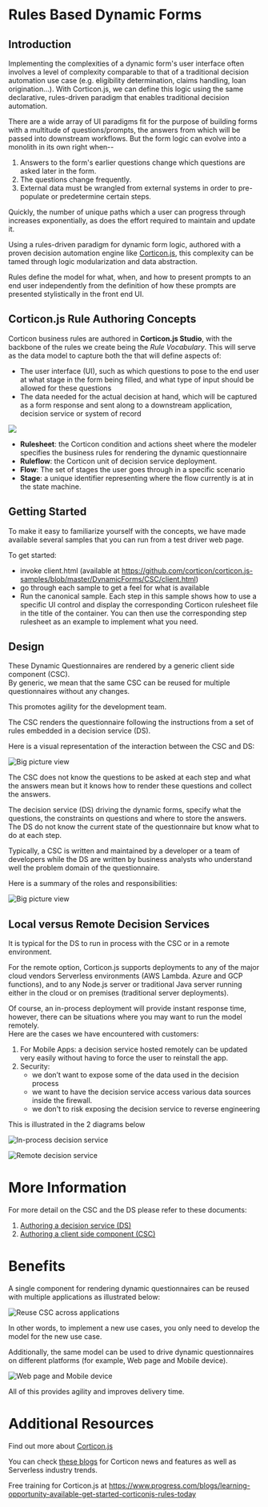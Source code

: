 # Rules Based Dynamic Forms

## Introduction

Implementing the complexities of a dynamic form's user interface often involves a  level of complexity comparable to that of a traditional decision automation use case (e.g. eligibility determination, claims handling, loan origination...). With Corticon.js, we can define this logic using the same declarative, rules-driven paradigm that enables traditional decision automation. 

There are a wide array of UI paradigms fit for the purpose of building forms with a multitude of questions/prompts, the answers from which will be passed into downstream workflows. But the form logic can evolve into a monolith in its own right when--

1.  Answers to the form's earlier questions change which questions are asked later in the form. 
2.  The questions change frequently. 
3.  External data must be wrangled from external systems in order to pre-populate or predetermine certain steps. 


Quickly, the number of unique paths which a user can progress through increases exponentially, as does the effort required to maintain and update it. 

Using a rules-driven paradigm for dynamic form logic, authored with a proven decision automation engine like [Corticon.js](https://www.progress.com/corticon-js), this complexity can be tamed through logic modularization and data abstraction. 

Rules define the model for what, when, and how to present prompts to an end user independently from the definition of how these prompts are presented stylistically in the front end UI.


## Corticon.js Rule Authoring Concepts

Corticon business rules are authored in **Corticon.js Studio**, with the backbone of the rules we create being the *Rule Vocabulary*. This will serve as the data model to capture both the  that will define aspects of:

- The user interface (UI), such as which questions to pose to the end user at what stage in the form being filled, and what type of input should be allowed for these questions 
- The data needed for the actual decision at hand, which will be captured as a form response and sent along to a downstream application, decision service or system of record

![](https://cdn.jsdelivr.net/gh/corticon/corticon.js-samples@latest/DynamicForms/docs/images/JS%20vocabulary.png)



* **Rulesheet**: the Corticon condition and actions sheet where the modeler specifies the business rules for rendering the dynamic questionnaire
* **Ruleflow**: the Corticon unit of decision service deployment.
* **Flow**: The set of stages the user goes through in a specific scenario 
* **Stage**: a unique identifier representing where the flow currently is at in the state machine.


## Getting Started

To make it easy to familiarize yourself with the concepts, we have made available several samples 
that you can run from a test driver web page.

To get started:
* invoke client.html (available at https://github.com/corticon/corticon.js-samples/blob/master/DynamicForms/CSC/client.html)
* go through each sample to get a feel for what is available
* Run the canonical sample. Each step in this sample shows how to use a specific UI control and display
the corresponding Corticon rulesheet file in the title of the container.  You can then use the corresponding step rulesheet as an example to implement what you need.
  
## Design

These Dynamic Questionnaires are rendered by a generic client side component (CSC).  
By generic, we mean that the same CSC can be reused for multiple questionnaires without 
any changes.  

This promotes agility for the development team.

The CSC renders the questionnaire following the instructions from a set of rules 
embedded in a decision service (DS).

Here is a visual representation of the interaction between the CSC and DS:

![Big picture view](docs/images/bigPic.PNG)

The CSC does not know the questions to be asked at each step and what the answers mean but it knows
how to render these questions and collect the answers.

The decision service (DS) driving the dynamic forms, specify what the questions, the constraints on questions and where to store the
answers.  The DS do not know the current state of the questionnaire but know what to do at each step.

Typically, a CSC is written and maintained by a developer or a team of developers while the DS are written by business analysts 
who understand well the problem domain of the questionnaire.

Here is a summary of the roles and responsibilities:

![Big picture view](docs/images/RolesResponsibilities.PNG)

## Local versus Remote Decision Services

It is typical for the DS to run in process with the CSC or in a remote environment.

For the remote option, Corticon.js supports deployments to any of 
the major cloud vendors Serverless environments (AWS Lambda. Azure and GCP functions), 
and to any Node.js server or traditional Java server running either in the cloud or on premises (traditional server deployments).

Of course, an in-process deployment will provide instant response time, however, there can be situations where you may want to run the model remotely.  
Here are the cases we have encountered with customers:
1) For Mobile Apps: a decision service hosted remotely can be updated very easily without having 
   to force the user to reinstall the app.
2) Security:
      * we don’t want to expose some of the data used in the decision process
      * we want to have the decision service access various data sources inside the firewall.
      * we don't to risk exposing the decision service to reverse engineering 

This is illustrated in the 2 diagrams below

![In-process decision service](docs/images/LocalDS.png)

![Remote decision service](docs/images/RemoteDS.png)

# More Information

For more detail on the CSC and the DS please refer to these documents:
1. [Authoring a decision service (DS)](docs/AuthoringDecisionService.md)
2. [Authoring a client side component (CSC)](docs/AuthoringClientSideComponents.md)

# Benefits

A single component for rendering dynamic questionnaires can be reused with multiple 
applications as illustrated below:

![Reuse CSC across applications](docs/images/ReuseCSCAcrossAppsSmaller.jpg)

In other words, to implement a new use cases, you only need to develop the model for the new use case. 

Additionally, the same model can be used to drive dynamic questionnaires on different platforms 
(for example, Web page and Mobile device).

![Web page and Mobile device](docs/images/SameModelforDifferentRenderersSmaller.png)

All of this provides agility and improves delivery time.

# Additional Resources

Find out more about [Corticon.js](https://www.progress.com/corticon-js)

You can check [these blogs](https://www.progress.com/blogs/author/thierry-ciot) for Corticon news and features as well as Serverless industry trends.

Free training for Corticon.js at https://www.progress.com/blogs/learning-opportunity-available-get-started-corticonjs-rules-today

